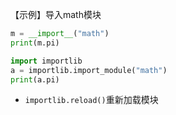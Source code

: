 【示例】导入math模块

```python
m = __import__("math")
print(m.pi)
```
```python
import importlib
a = importlib.import_module("math")
print(a.pi)
```
* `importlib.reload()`重新加载模块